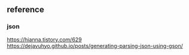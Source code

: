 

## reference

### json
https://hianna.tistory.com/629  
https://dejavuhyo.github.io/posts/generating-parsing-json-using-gson/
